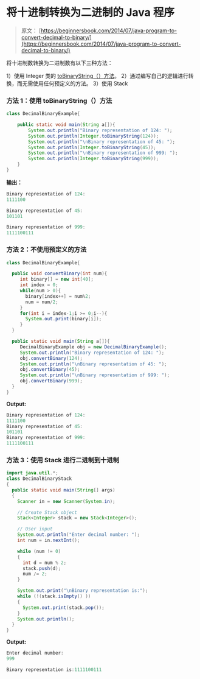 # 将十进制转换为二进制的 Java 程序

> 原文： [https://beginnersbook.com/2014/07/java-program-to-convert-decimal-to-binary/](https://beginnersbook.com/2014/07/java-program-to-convert-decimal-to-binary/)

将十进制数转换为二进制数有以下三种方法：

1）使用 Integer 类的 [toBinaryString（）方法](https://docs.oracle.com/javase/7/docs/api/java/lang/Integer.html#toBinaryString(int))。
2）通过编写自己的逻辑进行转换，而无需使用任何预定义的方法。
3）使用 Stack

### 方法 1：使用 toBinaryString（）方法

```java
class DecimalBinaryExample{

    public static void main(String a[]){
    	System.out.println("Binary representation of 124: ");
    	System.out.println(Integer.toBinaryString(124));
        System.out.println("\nBinary representation of 45: ");
        System.out.println(Integer.toBinaryString(45));
        System.out.println("\nBinary representation of 999: ");
        System.out.println(Integer.toBinaryString(999));
    }
}

```

**输出：**

```java
Binary representation of 124: 
1111100

Binary representation of 45: 
101101

Binary representation of 999: 
1111100111
```

### 方法 2：不使用预定义的方法

```java
class DecimalBinaryExample{

  public void convertBinary(int num){
     int binary[] = new int[40];
     int index = 0;
     while(num > 0){
       binary[index++] = num%2;
       num = num/2;
     }
     for(int i = index-1;i >= 0;i--){
       System.out.print(binary[i]);
     }
  }

  public static void main(String a[]){
     DecimalBinaryExample obj = new DecimalBinaryExample();
     System.out.println("Binary representation of 124: ");
     obj.convertBinary(124);
     System.out.println("\nBinary representation of 45: ");
     obj.convertBinary(45);
     System.out.println("\nBinary representation of 999: ");
     obj.convertBinary(999);
  }
}
```

**Output:**

```java
Binary representation of 124: 
1111100
Binary representation of 45: 
101101
Binary representation of 999: 
1111100111
```

### 方法 3：使用 Stack 进行二进制到十进制

```java
import java.util.*;
class DecimalBinaryStack
{
  public static void main(String[] args) 
  { 
    Scanner in = new Scanner(System.in);

    // Create Stack object
    Stack<Integer> stack = new Stack<Integer>();

    // User input 
    System.out.println("Enter decimal number: ");
    int num = in.nextInt();

    while (num != 0)
    {
      int d = num % 2;
      stack.push(d);
      num /= 2;
    } 

    System.out.print("\nBinary representation is:");
    while (!(stack.isEmpty() ))
    {
      System.out.print(stack.pop());
    }
    System.out.println();
  }
}
```

**Output:**

```java
Enter decimal number: 
999

Binary representation is:1111100111
```
